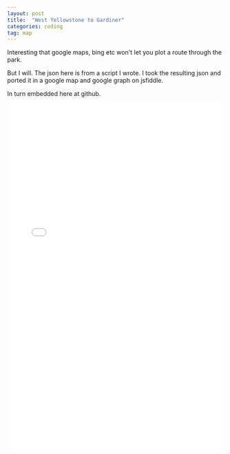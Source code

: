 ```yaml
---
layout: post
title:  "West Yellowstone to Gardiner"
categories: coding
tag: map
---
```


Interesting that google maps, bing etc won't let you plot a route through the park. 

But I will. The json here is from a script I wrote. I took the resulting json and ported it in a google map and google graph on jsfiddle. 

In turn embedded here at github.

<iframe width="100%" height="800" src="//jsfiddle.net/grantiago/4oq3cfLe/embedded/result/" allowfullscreen="allowfullscreen" allowpaymentrequest frameborder="0"></iframe>
